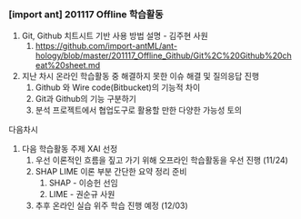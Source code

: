 ### [import ant] 201117 Offline 학습활동

1. Git, Github 치트시트 기반 사용 방법 설명 - 김주현 사원
   1. https://github.com/import-antML/ant-hology/blob/master/201117_Offline_Github/Git%2C%20Github%20cheat%20sheet.md
2. 지난 차시 온라인 학습활동 중 해결하지 못한 이슈 해결 및 질의응답 진행
   1. Github 와 Wire code(Bitbucket)의 기능적 차이
   2. Git과 Github의 기능 구분하기
   3. 분석 프로젝트에서 협업도구로 활용할 만한 다양한 가능성 토의



다음차시

1. 다음 학습활동 주제 XAI 선정
   1. 우선 이론적인 흐름을 짚고 가기 위해 오프라인 학습활동을 우선 진행 (11/24)
   2. SHAP LIME 이론 부분 간단한 요약 정리 준비
      1. SHAP - 이승헌 선임
      2. LIME - 권순규 사원
   3. 추후 온라인 실습 위주 학습 진행 예정 (12/03)
